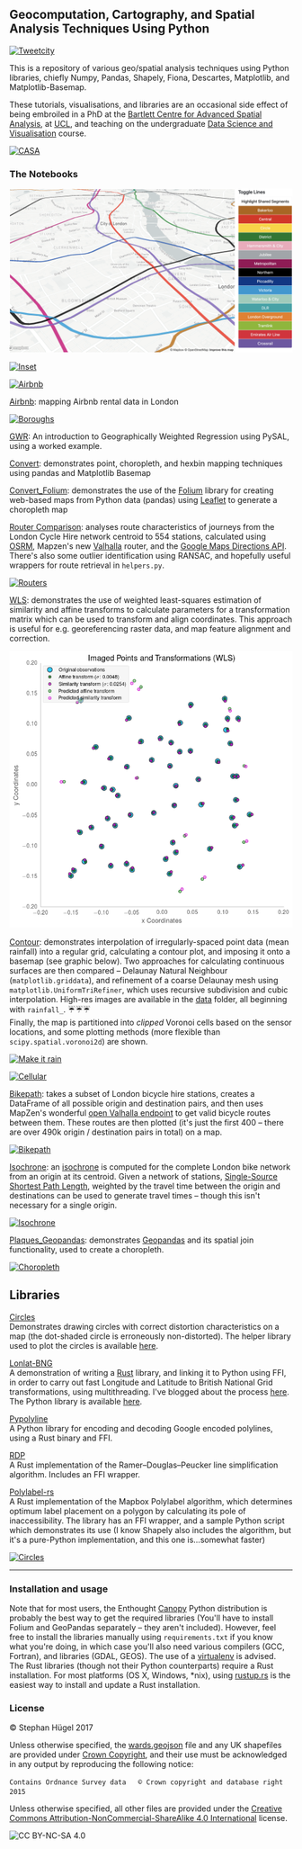 ## Geocomputation, Cartography, and Spatial Analysis Techniques Using Python

[![Tweetcity](https://github.com/urschrei/CityEngine-Twitter/blob/master/london.png)](http://urschrei.github.io/CityEngine-Twitter/ "Tweet")

This is a repository of various geo/spatial analysis techniques using Python libraries, chiefly Numpy, Pandas, Shapely, Fiona, Descartes, Matplotlib, and Matplotlib-Basemap.

These tutorials, visualisations, and libraries are an occasional side effect of being embroiled in a PhD at the [Bartlett Centre for Advanced Spatial Analysis](http://www.bartlett.ucl.ac.uk/casa), at [UCL](http://www.ucl.ac.uk), and teaching on the undergraduate [Data Science and Visualisation](http://www.ucl.ac.uk/basc/prospective/core/qm2/#tabs-2) course.

[![CASA](data/casa_black.png)](http://www.bartlett.ucl.ac.uk/casa/programmes/postgraduate "Bloomsbury is lovely, you know.")

### The Notebooks

[![Hovertube](https://github.com/urschrei/hovertube/blob/master/tube.png)](https://github.com/urschrei/hovertube "Ghostly. vv ghostly")

[![Inset](data/inset_gh.png)](isochrone.ipynb "Yo Dawg")

[![Airbnb](https://github.com/urschrei/geopython/blob/master/rentals_gh.png)](https://github.com/urschrei/Geopython/blob/master/airbnb.ipynb "All that is solid melts into air")

[Airbnb](https://github.com/urschrei/Geopython/blob/master/airbnb.ipynb): mapping Airbnb rental data in London

[![Boroughs](https://github.com/urschrei/geopython/blob/master/boroughs_gh.png)](https://github.com/urschrei/Geopython/blob/master/airbnb.ipynb "Can I borough a feeling")

[GWR](https://github.com/urschrei/Geopython/blob/master/geographically_weighted_regression.ipynb): An introduction to Geographically Weighted Regression using PySAL, using a worked example.

[Convert](convert.ipynb): demonstrates point, choropleth, and hexbin mapping techniques using pandas and Matplotlib Basemap  

[Convert_Folium](convert_folium.ipynb): demonstrates the use of the [Folium](https://github.com/wrobstory/folium) library for creating web-based maps from Python data (pandas) using [Leaflet](http://leafletjs.com) to generate a choropleth map

[Router Comparison](https://github.com/urschrei/router_comparison): analyses route characteristics of journeys from the London Cycle Hire network centroid to 554 stations, calculated using [OSRM](https://mapzen.com/blog/osrm-sunset), Mapzen's new [Valhalla](https://mapzen.com/projects/valhalla/) router, and the [Google Maps Directions API](https://developers.google.com/maps/documentation/directions/intro). There's also some outlier identification using RANSAC, and hopefully useful wrappers for route retrieval in `helpers.py`.

[![Routers](https://github.com/urschrei/router_comparison/blob/master/combined_gh.png)](https://github.com/urschrei/router_comparison "IT'S CALLED VALHALLA. LIKE IN FURY ROAD. AAAAA. I LIVE. I DIE. I LIVE AGAIN!")

[WLS](https://github.com/urschrei/linalg/blob/master/notebooks/weighted_least_squares.ipynb): demonstrates the use of weighted least-squares estimation of similarity and affine transforms to calculate parameters for a transformation matrix which can be used to transform and align coordinates. This approach is useful for e.g. georeferencing raster data, and map feature alignment and correction.

[![weighted](https://raw.githubusercontent.com/urschrei/linalg/master/WLS.png)](https://github.com/urschrei/linalg/blob/master/notebooks/weighted_least_squares.ipynb "Weighty")

[Contour](contour.ipynb): demonstrates interpolation of irregularly-spaced point data (mean rainfall) into a regular grid, calculating a contour plot, and imposing it onto a basemap (see graphic below). Two approaches for calculating continuous surfaces are then compared – Delaunay Natural Neighbour (`matplotlib.griddata`), and refinement of a coarse Delaunay mesh using `matplotlib.UniformTriRefiner`, which uses recursive subdivision and cubic interpolation. High-res images are available in the [data](data) folder, all beginning with `rainfall_`. :umbrella::umbrella::umbrella:  
Finally, the map is partitioned into *clipped* Voronoi cells based on the sensor locations, and some plotting methods (more flexible than `scipy.spatial.voronoi2d`) are shown.  

[![Make it rain](data/rainfall_interpolation.gif)](contour.ipynb "Anigifs are the future of spatial analysis")

[![Cellular](data/voronoi_gh.png)](https://raw.githubusercontent.com/urschrei/Geopython/master/data/voronoi.png "Tesselate Everything")

[Bikepath](bikepath.ipynb): takes a subset of London bicycle hire stations, creates a DataFrame of all possible origin and destination pairs, and then uses MapZen's wonderful [open Valhalla endpoint](https://mapzen.com/projects/valhalla) to get valid bicycle routes between them. These routes are then plotted (it's just the first 400 – there are over 490k origin / destination pairs in total) on a map.

[![Bikepath](data/london_bike_routes_gh.png)](bikepath.ipynb "Unpleasantly vascular, no?")

[Isochrone](http://nbviewer.ipython.org/github/urschrei/Geopython/blob/master/isochrone.ipynb): an [isochrone](http://en.wikipedia.org/wiki/Isochrone_map) is computed for the complete London bike network from an origin at its centroid. Given a network of stations, [Single-Source Shortest Path Length](https://networkx.github.io/documentation/latest/reference/algorithms.shortest_paths.html), weighted by the travel time between the origin and destinations can be used to generate travel times – though this isn't necessary for a single origin.

[![Isochrone](data/isochrone_gh.gif)](isochrone.ipynb "The Burning Eye of Bike Hire")

[Plaques_Geopandas](plaques_geopandas.ipynb): demonstrates [Geopandas](http://geopandas.org) and its spatial join functionality, used to create a choropleth.

[![Choropleth](data/london_plaque_density_gh.png)](http://sensitivecities.com/so-youd-like-to-make-a-map-using-python-EN.html "Boropleth")
## Libraries
[Circles](circles.ipynb)  
Demonstrates drawing circles with correct distortion characteristics on a map (the dot-shaded circle is erroneously non-distorted). The helper library used to plot the circles is available [here](https://github.com/urschrei/Circles).

[Lonlat-BNG](https://github.com/urschrei/lonlat_bng/blob/master/rust_BNG.ipynb)  
A demonstration of writing a [Rust](http://www.rust-lang.org) library, and linking it to Python using FFI, in order to carry out fast Longitude and Latitude to British National Grid transformations, using multithreading. I've blogged about the process [here](http://sensitivecities.com/rust-python-ffi-bng-EN.html). The Python library is available [here](https://github.com/urschrei/convertbng).

[Pypolyline](https://github.com/urschrei/pypolyline)  
A Python library for encoding and decoding Google encoded polylines, using a Rust binary and FFI.

[RDP](https://github.com/urschrei/rdp)  
A Rust implementation of the Ramer–Douglas–Peucker line simplification algorithm. Includes an FFI wrapper.

[Polylabel-rs](https://github.com/urschrei/polylabel-rs)  
A Rust implementation of the Mapbox Polylabel algorithm, which determines optimum label placement on a polygon by calculating its pole of inaccessibility. The library has an FFI wrapper, and a sample Python script which demonstrates its use (I know Shapely also includes the algorithm, but it's a pure-Python implementation, and this one is…somewhat faster)

[![Circles](data/circles_gh.png)](https://github.com/urschrei/Circles "Borges's 'The Circular Ruins' is a good story. Also an apt title for my PhD.")

---
### Installation and usage

Note that for most users, the Enthought [Canopy](https://www.enthought.com/products/canopy/) Python distribution is probably the best way to get the required libraries (You'll have to install Folium and GeoPandas separately – they aren't included). However, feel free to install the libraries manually using `requirements.txt` if you know what you're doing, in which case you'll also need various compilers (GCC, Fortran), and libraries (GDAL, GEOS). The use of a [virtualenv](http://virtualenv.readthedocs.org/en/latest/) is advised.  
The Rust libraries (though not their Python counterparts) require a Rust installation. For most platforms (OS X, Windows, *nix), using [rustup.rs](https://rustup.rs) is the easiest way to install and update a Rust installation.

### License  
© Stephan Hügel 2017  

Unless otherwise specified, the [wards.geojson](wards.geojson) file and any UK shapefiles are provided under
[Crown Copyright](http://www.nationalarchives.gov.uk/information-management/re-using-public-sector-information/copyright/crown-copyright/), and their use must be acknowledged in any output by reproducing the following notice:

`Contains Ordnance Survey data  
© Crown copyright and database right 2015`

Unless otherwise specified, all other files are provided under the [Creative Commons Attribution-NonCommercial-ShareAlike 4.0 International](http://creativecommons.org/licenses/by-nc-sa/4.0/) license.  

![CC BY-NC-SA 4.0](https://i.creativecommons.org/l/by-nc-sa/4.0/80x15.png)
